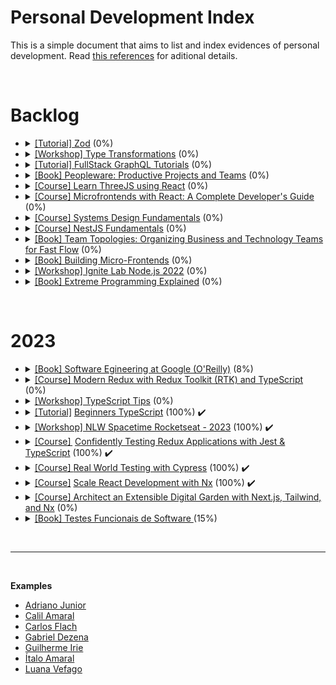 # Personal Development Index

This is a simple document that aims to list and index evidences of personal development. Read [this references](./docs/references.md) for aditional details.

</br>

<h1>Backlog</h1>
<ul>
  <li>
    <details> 
      <summary>
        <a href="https://www.totaltypescript.com/tutorials/zod">[Tutorial] Zod</a> (0%)
      </summary>
      <ul>
        <li>
          Started: 
        </li>
        <li>
          Finished:
        </li>
      </ul>
      </details>
  </li>
  <li>
    <details> 
      <summary>
        <a href="https://www.totaltypescript.com/workshops/type-transformations">[Workshop] Type Transformations</a> (0%)
      </summary>
      <ul>
        <li>
          Started: 
        </li>
        <li>
          Finished:
        </li>
      </ul>f
  </li>
  <li>
    <details> 
      <summary>
        <a href="https://hasura.io/learn/">[Tutorial] FullStack GraphQL Tutorials</a> (0%)
      </summary>
      <ul>
        <li>
          Started: 
        </li>
        <li>
          Finished:
        </li>
      </ul>
      </details>
  </li>
  <li>
    <details> 
      <summary>
        <a href="https://www.amazon.com.br/Peopleware-Productive-Projects-Tom-DeMarco/dp/0321934113">[Book] Peopleware: Productive Projects and Teams</a> (0%)
      </summary>
      <ul>
        <li>
          Started: 
        </li>
        <li>
          Finished:
        </li>
      </ul>
      </details>
  </li>
  <li>
    <details> 
    <summary>
      <a href="https://github.com/amaralc/learn-threejs-using-react">[Course] Learn ThreeJS using React</a> (0%)
    </summary>
    <ul>
        <li>
          Started: 
        </li>
        <li>
          Finished:
        </li>
      </ul>
    </details>
  </li>
  <li>
    <details> 
    <summary>
      <a href="https://github.com/amaralc/microfrontends-with-react">[Course] Microfrontends with React: A Complete Developer's Guide</a> (0%)
    </summary>
    <ul>
        <li>
          Started: 2022-11-10
        </li>
        <li>
          Finished:
        </li>
      </ul>
    </details>
  </li>
  <li>
    <details> 
    <summary>
      <a href="https://github.com/amaralc/systems-design-fundamentals-notes">[Course] Systems Design Fundamentals</a> (0%)
    </summary>
    <ul>
      <li>
        Started: 2022-12-11
      </li>
      <li>
        Finished:
      </li>
    </ul>
    </details>
  </li>
  <li>
    <details> 
      <summary>
        <a href="https://github.com/amaralc/nestjs-fundamentals">[Course] NestJS Fundamentals</a> (0%)
      </summary>
      <ul>
        <li>
          Started: 2022-11-26
        </li>
        <li>
          Finished:
        </li>
      </ul>
    </details>
  </li>
  <li>
    <details> 
    <summary>
      <a href="https://docs.google.com/document/d/1-61PDnyvwtDovGyJWh2ZxFKRffzUxFheF41_2WTMWpU/edit?usp=share_link">[Book] Team Topologies: Organizing Business and Technology Teams for Fast Flow</a> (0%)
    </summary>
    <ul>
      <li>
        Started: 
      </li>
      <li>
        Finished:
      </li>
    </ul>
    </details>
  </li>
   <li>
    <details> 
    <summary>
      <a href="https://docs.google.com/document/d/1Lhxslykqxw0it2yzYy-AELPS-VwzoMoi69FlQB11UXc/edit?usp=share_link">[Book] Building Micro-Frontends</a> (0%)
    </summary>
    <ul>
      <li>
        Started: 
      </li>
      <li>
        Finished:
      </li>
    </ul>
    </details>
  </li>
  <li>
    <details> 
    <summary>
      <a href="https://github.com/amaralc/2022-course-rocketseat-ignite-lab-nodejs">[Workshop] Ignite Lab Node.js 2022</a> (0%)
    </summary>
    <ul>
      <li>
        Started: 
      </li>
      <li>
        Finished: 
      </li>
    </ul>
    </details>
  </li>
  <li>
    <details> 
    <summary>
      <a href="https://docs.google.com/document/d/11H4p8mdh9XqysuJRMCgnANQ6WLe_93aPJqMJi-tC13E/edit?usp=share_link">[Book] Extreme Programming Explained</a> (0%)
    </summary>
    <ul>
      <li>
        Started: 
      </li>
      <li>
        Finished: 
      </li>
    </ul>
    </details>
  </li>
</ul>
</br>

<h1>2023</h1>
<ul>
  <li>
    <details> 
      <summary>
        <a href="https://github.com/gabrieldezena10/personal-development-index/tree/book/software-engineering-at-google/books/SoftwareEngineeringAtGoogle"> [Book] Software Egineering at Google (O'Reilly)</a> (8%) 
      </summary>
      <ul>
        <li>
          Started: 20/06/2023
        </li>
        <li>
          Finished: 
        </li>
      </ul>
      </details>
  </li> 
        
  <li>
    <details> 
      <summary>
        <a href="https://egghead.io/courses/modern-redux-with-redux-toolkit-rtk-and-typescript-64f243c8">[Course] Modern Redux with Redux Toolkit (RTK) and TypeScript</a> (0%)
      </summary>
      <ul>
        <li>
          Started: 
        </li>
        <li>
          Finished:
        </li>
      </ul>
      </details>
  </li>     
    <li>
    <details> 
      <summary>
        <a href="https://www.totaltypescript.com/tips">[Workshop] TypeScript Tips</a> (0%)
      </summary>
      <ul>
        <li>
          Started: 
        </li>
        <li>
          Finished:
        </li>
      </ul>
      </details>
  </li>
   <li>
    <details> 
      <summary>
        <a href="https://www.totaltypescript.com/tutorials/beginners-typescript">[Tutorial]</a> <a href="https://github.com/gabrieldezena10/personal-development-index/tree/course/beginners-typescript">Beginners TypeScript</a> (100%) ✔️
      </summary>
      <ul>
        <li>
          Started: 16/05/2023
        </li>
        <li>
          Finished: 18/06/2023
        </li>
      </ul>
      </details>
  </li>

  <li>
      <details> 
    <summary>
      <a href="https://github.com/gabrieldezena10/nlw-rocketseat">[Workshop] NLW Spacetime Rocketseat - 2023</a> (100%)  ✔️
    </summary>
    <ul>
      <li>
        Started: 16/05/2023
      </li>
      <li>
        Finished: 18/06/2023
      </li>
    </ul>
    </details>
  </li>
  
  <li>
      <details> 
    <summary>
      <a href="https://egghead.io/courses/confidently-testing-redux-applications-with-jest-typescript-16e17d9b">[Course] </a> <a href="https://github.com/gabrieldezena10/personal-development-index/tree/course/confidently-testing-redux-app-with-jest-and-ts"> Confidently Testing Redux Applications with Jest & TypeScript<a> (100%)  ✔️
    </summary>
    <ul>
      <li>
        Started: 02/06/2023
      </li>
      <li>
        Finished: 02/06/2023
      </li>
    </ul>
    </details>
  </li>

  <li>
    <details> 
      <summary>
        <a href="https://learn.cypress.io/">[Course] </a> <a href="https://github.com/gabrieldezena10/personal-development-index/tree/course/real-world-testing-with-cypress">Real World Testing with Cypress</a> (100%) ✔️
      </summary>
      <ul>
        <li>
          Started: 15/05/2023
        </li>
        <li>
          Finished:16/05/2023
        </li>
      </ul>
      </details>
  </li>   

  <li>
    <details> 
      <summary>
        <a href="https://egghead.io/courses/scale-react-development-with-nx-4038">[Course]</a> <a href="https://github.com/gabrieldezena10/personal-development-index/tree/course-scale-react-dev-with-nx">Scale React Development with Nx</a> (100%) ✔️
      </summary>
      <ul>
        <li>
          Started: 11/05/2023
        </li>
        <li>
          Finished: 15/05/2023
        </li>
      </ul>
      </details>
  </li>
  
  <li>
    <details> 
      <summary>
        <a href="https://egghead.io/courses/architect-an-extensible-digital-garden-with-next-js-tailwind-and-nx-53f7628f">[Course] Architect an Extensible Digital Garden with Next.js, Tailwind, and Nx</a> (0%)
      </summary>
      <ul>
        <li>
          Started: 
        </li>
        <li>
          Finished:
        </li>
      </ul>
      </details>
  </li>

  <li>
    <details> 
      <summary>
        <a href=""> [Book] Testes Funcionais de Software </a> (15%) 
      </summary>
      <ul>
        <li>
          Started: 30/05/2023
        </li>
        <li>
          Finished: 
        </li>
      </ul>
      </details>
  </li> 

</ul>
</br>


<hr/>

</br>

<strong>Examples</strong>

- [Adriano Junior](https://github.com/adrianodev97/personal-development-index)
- [Calil Amaral](https://github.com/amaralc/courses-and-bootcamps)
- [Carlos Flach](https://github.com/carlosaflach/personal-development-index)
- [Gabriel Dezena](https://github.com/gabrieldezena10/personal-development-index)
- [Guilherme Irie](https://github.com/GuilhermeIrie/personal-development-evolution)
- [Ítalo Amaral](https://github.com/ItaloRAmaral/personal-development-index)
- [Luana Vefago](https://github.com/luanavfg/personal-development-index)
